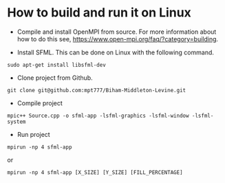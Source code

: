 # How to build and run it on Linux

* Compile and install OpenMPI from source. For more information about how to do this see, 
https://www.open-mpi.org/faq/?category=building.

* Install SFML. This can be done on Linux with the following command.

`sudo apt-get install libsfml-dev`

* Clone project from Github.

`git clone git@github.com:mpt777/Biham-Middleton-Levine.git`

* Compile project

`mpic++ Source.cpp -o sfml-app -lsfml-graphics -lsfml-window -lsfml-system`

* Run project

`mpirun -np 4 sfml-app`

or

`mpirun -np 4 sfml-app [X_SIZE] [Y_SIZE] [FILL_PERCENTAGE]`
